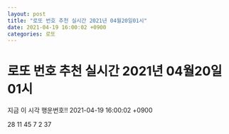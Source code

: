```yaml
---
layout: post
title: "로또 번호 추천 실시간 2021년 04월20일01시"
date: 2021-04-19 16:00:02 +0900
categories: 로또
---
```


# 로또 번호 추천 실시간 2021년 04월20일01시

지금 이 시각 행운번호!! 2021-04-19 16:00:02 +0900

 28  11  45  7  2  37 

